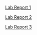
[Lab Report 1](https://sathyaven.github.io/Lab-Report-1---Week-2/)

[Lab Report 2](https://sathyaven.github.io/Lab-Report-2---Week-4/)

[Lab Report 3](https://sathyaven.github.io/Lab-Report-2---Week-4/)
